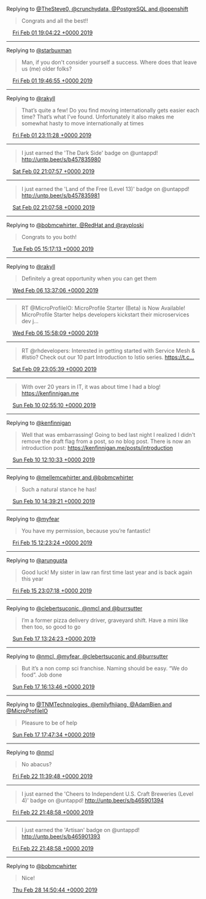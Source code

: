 Replying to [@TheSteve0, @crunchydata, @PostgreSQL and @openshift](https://twitter.com/TheSteve0/status/1091387329032335360)

> Congrats and all the best!!

<img src="/images/twitter/media/tweet.ico" width="12" /> [Fri Feb 01 19:04:22 +0000 2019](https://twitter.com/kenfinnigan/status/1091411954785234945)

----

Replying to [@starbuxman](https://twitter.com/starbuxman/status/1091421495123881984)

> Man, if you don't consider yourself a success. Where does that leave us (me) older folks?

<img src="/images/twitter/media/tweet.ico" width="12" /> [Fri Feb 01 19:46:55 +0000 2019](https://twitter.com/kenfinnigan/status/1091422663325696000)

----

Replying to [@rakyll](https://twitter.com/rakyll/status/1091437349102387200)

> That’s quite a few! Do you find moving internationally gets easier each time? That’s what I’ve found. Unfortunately it also makes me somewhat hasty to move internationally at times

<img src="/images/twitter/media/tweet.ico" width="12" /> [Fri Feb 01 23:11:28 +0000 2019](https://twitter.com/kenfinnigan/status/1091474140849229824)

----

> I just earned the 'The Dark Side' badge on @untappd! http://untp.beer/s/b457835980

<img src="/images/twitter/media/tweet.ico" width="12" /> [Sat Feb 02 21:07:57 +0000 2019](https://twitter.com/kenfinnigan/status/1091805443830267904)

----

> I just earned the 'Land of the Free  (Level 13)' badge on @untappd! http://untp.beer/s/b457835981

<img src="/images/twitter/media/tweet.ico" width="12" /> [Sat Feb 02 21:07:58 +0000 2019](https://twitter.com/kenfinnigan/status/1091805447420551168)

----

Replying to [@bobmcwhirter, @RedHat and @rayploski](https://twitter.com/bobmcwhirter/status/1092790378795884546)

> Congrats to you both!

<img src="/images/twitter/media/tweet.ico" width="12" /> [Tue Feb 05 15:17:13 +0000 2019](https://twitter.com/kenfinnigan/status/1092804343424827392)

----

Replying to [@rakyll](https://twitter.com/rakyll/status/1091575879875080192)

> Definitely a great opportunity when you can get them

<img src="/images/twitter/media/tweet.ico" width="12" /> [Wed Feb 06 13:37:06 +0000 2019](https://twitter.com/kenfinnigan/status/1093141536727027712)

----

> RT @MicroProfileIO: MicroProfile Starter (Beta) is Now Available!
> MicroProfile Starter helps developers kickstart their microservices dev j…

<img src="/images/twitter/media/tweet.ico" width="12" /> [Wed Feb 06 15:58:09 +0000 2019](https://twitter.com/kenfinnigan/status/1093177032454877185)

----

> RT @rhdevelopers: Interested in getting started with Service Mesh &amp; #Istio? Check out our 10 part Introduction to Istio series. https://t.c…

<img src="/images/twitter/media/tweet.ico" width="12" /> [Sat Feb 09 23:05:39 +0000 2019](https://twitter.com/kenfinnigan/status/1094371781564121089)

----

> With over 20 years in IT, it was about time I had a blog! https://kenfinnigan.me

<img src="/images/twitter/media/tweet.ico" width="12" /> [Sun Feb 10 02:55:10 +0000 2019](https://twitter.com/kenfinnigan/status/1094429539546132480)

----

Replying to [@kenfinnigan](https://twitter.com/kenfinnigan/status/1094429539546132480)

> Well that was embarrassing! Going to bed last night I realized I didn't remove the draft flag from a post, so no blog post. There is now an introduction post: https://kenfinnigan.me/posts/introduction

<img src="/images/twitter/media/tweet.ico" width="12" /> [Sun Feb 10 12:10:33 +0000 2019](https://twitter.com/kenfinnigan/status/1094569306896195585)

----

Replying to [@mellemcwhirter and @bobmcwhirter](https://twitter.com/mellemcwhirter/status/1094604816469377024)

> Such a natural stance he has!

<img src="/images/twitter/media/tweet.ico" width="12" /> [Sun Feb 10 14:39:21 +0000 2019](https://twitter.com/kenfinnigan/status/1094606754544058369)

----

Replying to [@myfear](https://twitter.com/myfear/status/1096262145635889153)

> You have my permission, because you’re fantastic!

<img src="/images/twitter/media/tweet.ico" width="12" /> [Fri Feb 15 12:23:24 +0000 2019](https://twitter.com/kenfinnigan/status/1096384479453683713)

----

Replying to [@arungupta](https://twitter.com/arungupta/status/1096493676107165696)

> Good luck! My sister in law ran first time last year and is back again this year

<img src="/images/twitter/media/tweet.ico" width="12" /> [Fri Feb 15 23:07:18 +0000 2019](https://twitter.com/kenfinnigan/status/1096546524383928320)

----

Replying to [@clebertsuconic, @nmcl and @burrsutter](https://twitter.com/clebertsuconic/status/1096904798857777152)

> I’m a former pizza delivery driver, graveyard shift. Have a mini like then too, so good to go

<img src="/images/twitter/media/tweet.ico" width="12" /> [Sun Feb 17 13:24:23 +0000 2019](https://twitter.com/kenfinnigan/status/1097124601103040512)

----

Replying to [@nmcl, @myfear, @clebertsuconic and @burrsutter](https://twitter.com/nmcl/status/1097166519275061249)

> But it’s a non comp sci franchise. Naming should be easy. “We do food”. Job done

<img src="/images/twitter/media/tweet.ico" width="12" /> [Sun Feb 17 16:13:46 +0000 2019](https://twitter.com/kenfinnigan/status/1097167227613298689)

----

Replying to [@TNMTechnologies, @emilyfhjiang, @AdamBien and @MicroProfileIO](https://twitter.com/TNMTechnologies/status/1097131877226463232)

> Pleasure to be of help

<img src="/images/twitter/media/tweet.ico" width="12" /> [Sun Feb 17 17:47:34 +0000 2019](https://twitter.com/kenfinnigan/status/1097190835169431554)

----

Replying to [@nmcl](https://twitter.com/nmcl/status/1098692302829219840)

> No abacus?

<img src="/images/twitter/media/tweet.ico" width="12" /> [Fri Feb 22 11:39:48 +0000 2019](https://twitter.com/kenfinnigan/status/1098910222721212416)

----

> I just earned the 'Cheers to Independent U.S. Craft Breweries (Level 4)' badge on @untappd! http://untp.beer/s/b465901394

<img src="/images/twitter/media/tweet.ico" width="12" /> [Fri Feb 22 21:48:58 +0000 2019](https://twitter.com/kenfinnigan/status/1099063524909875200)

----

> I just earned the 'Artisan' badge on @untappd! http://untp.beer/s/b465901393

<img src="/images/twitter/media/tweet.ico" width="12" /> [Fri Feb 22 21:48:58 +0000 2019](https://twitter.com/kenfinnigan/status/1099063522934358016)

----

Replying to [@bobmcwhirter](https://twitter.com/bobmcwhirter/status/1100891048434454535)

> Nice!

<img src="/images/twitter/media/tweet.ico" width="12" /> [Thu Feb 28 14:50:44 +0000 2019](https://twitter.com/kenfinnigan/status/1101132601132269568)